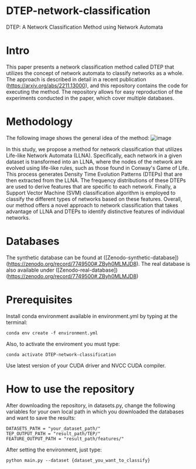 # DTEP-network-classification

DTEP: A Network Classification Method using Network Automata

# Intro
This paper presents a network classification method called DTEP that utilizes the concept of 
network automata to classify networks as a whole. The approach is described in detail in a recent 
publication (https://arxiv.org/abs/2211.13000), and this repository contains the code for executing 
the method. The repository allows for easy reproduction of the experiments conducted in the paper, 
which cover multiple databases.

# Methodology
The following image shows the general idea of the method:
![image](https://user-images.githubusercontent.com/36050575/226147932-6a2a7ec5-7324-47ea-bf15-a0e3f72f7b84.png)

In this study, we propose a method for network classification that utilizes Life-like Network Automata (LLNA). 
Specifically, each network in a given dataset is transformed into an LLNA, where the nodes of the network are 
evolved using life-like rules, such as those found in Conway's Game of Life. This process generates Density 
Time Evolution Patterns (DTEPs) that are then extracted from the LLNA. The frequency distributions of these 
DTEPs are used to derive features that are specific to each network. Finally, a Support Vector Machine (SVM) 
classification algorithm is employed to classify the different types of networks based on these features. Overall, 
our method offers a novel approach to network classification that takes advantage of LLNA and DTEPs to identify 
distinctive features of individual networks.

# Databases
The synthetic database can be found at ([Zenodo-synthetic-database])(https://zenodo.org/record/7749500#.ZByh0MLMJD8).
The real database is also available under ([Zenodo-real-database])(https://zenodo.org/record/7749500#.ZByh0MLMJD8)

# Prerequisites
Install conda environment available in environment.yml by typing at the terminal:
```
conda env create -f environment.yml
```
Also, to activate the enviroment you must type:
```
conda activate DTEP-network-classification
```


Use latest version of your CUDA driver and NVCC CUDA compiler.

# How to use the repository
After downloading the repository, in datasets.py, change the following variables for your own local path in which you downloaded the databases and want to save the results:
```
DATASETS_PATH = "your_dataset_path/"
TEP_OUTPUT_PATH = "result_path/TEP/"
FEATURE_OUTPUT_PATH = "result_path/features/"
```

After setting the environment, just type:

```
python main.py --dataset {dataset_you_want_to_classify}
```

